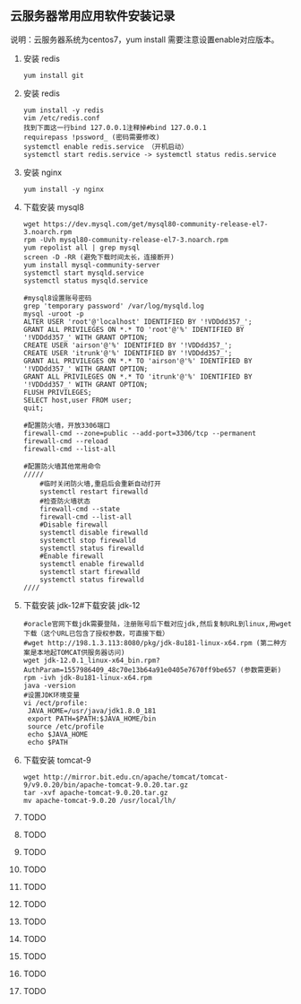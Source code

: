 ## 云服务器常用应用软件安装记录

说明：云服务器系统为centos7，yum install 需要注意设置enable对应版本。

1. 安装 redis

   ```shell
   yum install git
   ```

   

2. 安装 redis

   ```shell
   yum install -y redis
   vim /etc/redis.conf
   找到下面这一行bind 127.0.0.1注释掉#bind 127.0.0.1
   requirepass !pssword_ (密码需要修改)
   systemctl enable redis.service （开机启动）
   systemctl start redis.service -> systemctl status redis.service
   ```

   

3. 安装 nginx

   ```shell
   yum install -y nginx
   ```

   

4. 下载安装 mysql8

   ```shell
   wget https://dev.mysql.com/get/mysql80-community-release-el7-3.noarch.rpm
   rpm -Uvh mysql80-community-release-el7-3.noarch.rpm
   yum repolist all | grep mysql
   screen -D -RR (避免下载时间太长，连接断开)
   yum install mysql-community-server
   systemctl start mysqld.service
   systemctl status mysqld.service
   
   #mysql8设置账号密码
   grep 'temporary password' /var/log/mysqld.log
   mysql -uroot -p
   ALTER USER 'root'@'localhost' IDENTIFIED BY '!VDDdd357_';
   GRANT ALL PRIVILEGES ON *.* TO 'root'@'%' IDENTIFIED BY '!VDDdd357_' WITH GRANT OPTION;
   CREATE USER 'airson'@'%' IDENTIFIED BY '!VDDdd357_';
   CREATE USER 'itrunk'@'%' IDENTIFIED BY '!VDDdd357_';
   GRANT ALL PRIVILEGES ON *.* TO 'airson'@'%' IDENTIFIED BY '!VDDdd357_' WITH GRANT OPTION;
   GRANT ALL PRIVILEGES ON *.* TO 'itrunk'@'%' IDENTIFIED BY '!VDDdd357_' WITH GRANT OPTION;
   FLUSH PRIVILEGES;
   SELECT host,user FROM user;
   quit;
   
   #配置防火墙，开放3306端口
   firewall-cmd --zone=public --add-port=3306/tcp --permanent
   firewall-cmd --reload
   firewall-cmd --list-all
   
   #配置防火墙其他常用命令
   /////
       #临时关闭防火墙,重启后会重新自动打开
       systemctl restart firewalld
       #检查防火墙状态
       firewall-cmd --state
       firewall-cmd --list-all
       #Disable firewall
       systemctl disable firewalld
       systemctl stop firewalld
       systemctl status firewalld
       #Enable firewall
       systemctl enable firewalld
       systemctl start firewalld
       systemctl status firewalld
   ////
   ```

   

5. 下载安装 jdk-12#下载安装 jdk-12

   ```shell
   #oracle官网下载jdk需要登陆，注册账号后下载对应jdk,然后复制URL到linux,用wget下载（这个URL已包含了授权参数，可直接下载）
   #wget http://198.1.3.113:8080/pkg/jdk-8u181-linux-x64.rpm (第二种方案是本地起TOMCAT供服务器访问)
   wget jdk-12.0.1_linux-x64_bin.rpm?AuthParam=1557986409_48c70e13b64a91e0405e7670ff9be657 (参数需更新)
   rpm -ivh jdk-8u181-linux-x64.rpm
   java -version
   #设置JDK环境变量
   vi /ect/profile:
   	JAVA_HOME=/usr/java/jdk1.8.0_181
   	export PATH=$PATH:$JAVA_HOME/bin
   	source /etc/profile
   	echo $JAVA_HOME
   	echo $PATH
   ```

   

6. 下载安装 tomcat-9

   ```shell
   wget http://mirror.bit.edu.cn/apache/tomcat/tomcat-9/v9.0.20/bin/apache-tomcat-9.0.20.tar.gz
   tar -xvf apache-tomcat-9.0.20.tar.gz
   mv apache-tomcat-9.0.20 /usr/local/lh/
   ```

   

7. TODO

8. TODO

9. TODO

10. TODO

11. TODO

12. TODO

13. TODO

14. TODO

15. TODO

16. TODO

17. TODO





#
	
	



